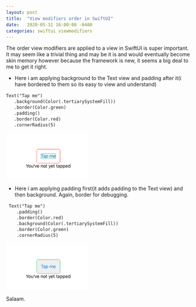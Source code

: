 ```yaml
---
layout: post
title:  "View modifiers order in SwiftUI"
date:   2020-05-31 16:00:00 -0400
categories: swiftui viewmodifiers
---
```


The order view modifiers are applied to a view in SwiftUI is super important. It may seem like a trivial thing and may be it is
and would eventually become skin memory however because the framework is new, it seems a big deal to me to get it right.

- Here i am applying background to the Text view and padding after it(i have bordered to them so its easy to view and understand)
```
Text("Tap me")
   .background(Color(.tertiarySystemFill))
   .border(Color.green)
   .padding()
   .border(Color.red)
   .cornerRadius(5)
```
![](images/swiftui-1-bg-padding.png)

- Here i am applying padding first(it adds padding to the Text view) and then background. Again, border for debugging.
```
 Text("Tap me")
    .padding()
    .border(Color.red)
    .background(Color(.tertiarySystemFill))
    .border(Color.green)
    .cornerRadius(5)
```
![](images/swiftui-1-padding-bg.png)

Salaam.
